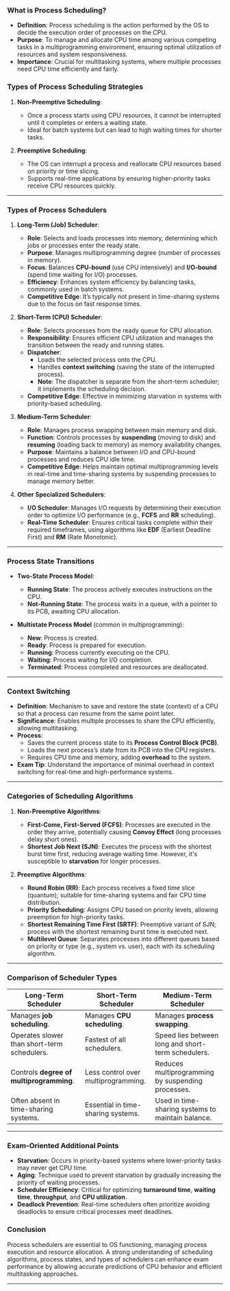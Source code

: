 
### What is Process Scheduling?

- **Definition**: Process scheduling is the action performed by the OS to decide the execution order of processes on the CPU.
- **Purpose**: To manage and allocate CPU time among various competing tasks in a multiprogramming environment, ensuring optimal utilization of resources and system responsiveness.
- **Importance**: Crucial for multitasking systems, where multiple processes need CPU time efficiently and fairly.

### Types of Process Scheduling Strategies

1. **Non-Preemptive Scheduling**:
   - Once a process starts using CPU resources, it cannot be interrupted until it completes or enters a waiting state.
   - Ideal for batch systems but can lead to high waiting times for shorter tasks.

2. **Preemptive Scheduling**:
   - The OS can interrupt a process and reallocate CPU resources based on priority or time slicing.
   - Supports real-time applications by ensuring higher-priority tasks receive CPU resources quickly.

---

### Types of Process Schedulers

1. **Long-Term (Job) Scheduler**:
   - **Role**: Selects and loads processes into memory, determining which jobs or processes enter the ready state.
   - **Purpose**: Manages multiprogramming degree (number of processes in memory).
   - **Focus**: Balances **CPU-bound** (use CPU intensively) and **I/O-bound** (spend time waiting for I/O) processes.
   - **Efficiency**: Enhances system efficiency by balancing tasks, commonly used in batch systems.
   - **Competitive Edge**: It’s typically not present in time-sharing systems due to the focus on fast response times.

2. **Short-Term (CPU) Scheduler**:
   - **Role**: Selects processes from the ready queue for CPU allocation.
   - **Responsibility**: Ensures efficient CPU utilization and manages the transition between the ready and running states.
   - **Dispatcher**:
     - Loads the selected process onto the CPU.
     - Handles **context switching** (saving the state of the interrupted process).
     - **Note**: The dispatcher is separate from the short-term scheduler; it implements the scheduling decision.
   - **Competitive Edge**: Effective in minimizing starvation in systems with priority-based scheduling.

3. **Medium-Term Scheduler**:
   - **Role**: Manages process swapping between main memory and disk.
   - **Function**: Controls processes by **suspending** (moving to disk) and **resuming** (loading back to memory) as memory availability changes.
   - **Purpose**: Maintains a balance between I/O and CPU-bound processes and reduces CPU idle time.
   - **Competitive Edge**: Helps maintain optimal multiprogramming levels in real-time and time-sharing systems by suspending processes to manage memory better.

4. **Other Specialized Schedulers**:
   - **I/O Scheduler**: Manages I/O requests by determining their execution order to optimize I/O performance (e.g., **FCFS** and **RR** scheduling).
   - **Real-Time Scheduler**: Ensures critical tasks complete within their required timeframes, using algorithms like **EDF** (Earliest Deadline First) and **RM** (Rate Monotonic).

---

### Process State Transitions

- **Two-State Process Model**:
  - **Running State**: The process actively executes instructions on the CPU.
  - **Not-Running State**: The process waits in a queue, with a pointer to its PCB, awaiting CPU allocation.

- **Multistate Process Model** (common in multiprogramming):
  - **New**: Process is created.
  - **Ready**: Process is prepared for execution.
  - **Running**: Process currently executing on the CPU.
  - **Waiting**: Process waiting for I/O completion.
  - **Terminated**: Process completed and resources are deallocated.

---

### Context Switching

- **Definition**: Mechanism to save and restore the state (context) of a CPU so that a process can resume from the same point later.
- **Significance**: Enables multiple processes to share the CPU efficiently, allowing multitasking.
- **Process**:
  - Saves the current process state to its **Process Control Block (PCB)**.
  - Loads the next process’s state from its PCB into the CPU registers.
  - Requires CPU time and memory, adding **overhead** to the system.
- **Exam Tip**: Understand the importance of minimal overhead in context switching for real-time and high-performance systems.

---

### Categories of Scheduling Algorithms

1. **Non-Preemptive Algorithms**:
   - **First-Come, First-Served (FCFS)**: Processes are executed in the order they arrive, potentially causing **Convoy Effect** (long processes delay short ones).
   - **Shortest Job Next (SJN)**: Executes the process with the shortest burst time first, reducing average waiting time. However, it's susceptible to **starvation** for longer processes.

2. **Preemptive Algorithms**:
   - **Round Robin (RR)**: Each process receives a fixed time slice (quantum); suitable for time-sharing systems and fair CPU time distribution.
   - **Priority Scheduling**: Assigns CPU based on priority levels, allowing preemption for high-priority tasks.
   - **Shortest Remaining Time First (SRTF)**: Preemptive variant of SJN; process with the shortest remaining burst time is executed next.
   - **Multilevel Queue**: Separates processes into different queues based on priority or type (e.g., system vs. user), each with its scheduling algorithm.

---

### Comparison of Scheduler Types

| **Long-Term Scheduler**        | **Short-Term Scheduler**       | **Medium-Term Scheduler**       |
|--------------------------------|--------------------------------|----------------------------------|
| Manages **job scheduling**.    | Manages **CPU scheduling**.    | Manages **process swapping**.    |
| Operates slower than short-term schedulers. | Fastest of all schedulers.        | Speed lies between long and short-term schedulers. |
| Controls **degree of multiprogramming**. | Less control over multiprogramming. | Reduces multiprogramming by suspending processes. |
| Often absent in time-sharing systems. | Essential in time-sharing systems. | Used in time-sharing systems to maintain balance. |

---

### Exam-Oriented Additional Points

- **Starvation**: Occurs in priority-based systems where lower-priority tasks may never get CPU time.
- **Aging**: Technique used to prevent starvation by gradually increasing the priority of waiting processes.
- **Scheduler Efficiency**: Critical for optimizing **turnaround time**, **waiting time**, **throughput**, and **CPU utilization**.
- **Deadlock Prevention**: Real-time schedulers often prioritize avoiding deadlocks to ensure critical processes meet deadlines.

### Conclusion

Process schedulers are essential to OS functioning, managing process execution and resource allocation. A strong understanding of scheduling algorithms, process states, and types of schedulers can enhance exam performance by allowing accurate predictions of CPU behavior and efficient multitasking approaches.

---
